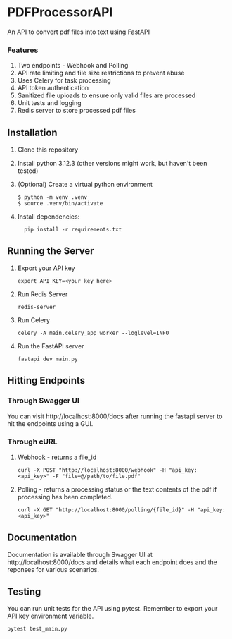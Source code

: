 # PDFProcessorAPI
An API to convert pdf files into text using FastAPI
### Features
1. Two endpoints - Webhook and Polling
2. API rate limiting and file size restrictions to prevent abuse
3. Uses Celery for task processing
4. API token authentication
5. Sanitized file uploads to ensure only valid files are processed
6. Unit tests and logging
7. Redis server to store processed pdf files

## Installation

1. Clone this repository 
2. Install python 3.12.3 (other versions might work, but haven't been tested)
3. (Optional) Create a virtual python environment
    ``` 
    $ python -m venv .venv
    $ source .venv/bin/activate
    ```

4. Install dependencies:
    ```
      pip install -r requirements.txt
    ```
## Running the Server

1. Export your API key
    ```
    export API_KEY=<your key here>
    ```
2. Run Redis Server
    ```
    redis-server
    ```
3. Run Celery
    ```
    celery -A main.celery_app worker --loglevel=INFO
    ```
4. Run the FastAPI server
    ```
    fastapi dev main.py
    ```

## Hitting Endpoints
### Through Swagger UI
You can visit http://localhost:8000/docs after running the fastapi server to hit the endpoints using a GUI.
### Through cURL
1. Webhook - returns a file_id
    ```
    curl -X POST "http://localhost:8000/webhook" -H "api_key: <api_key>" -F "file=@/path/to/file.pdf"
    ```
2. Polling - returns a processing status or the text contents of the pdf if processing has been completed.
    ```
    curl -X GET "http://localhost:8000/polling/{file_id}" -H "api_key: <api_key>"
    ```

## Documentation
Documentation is available through Swagger UI at http://localhost:8000/docs and details what each endpoint does and the reponses for various scenarios.

## Testing
You can run unit tests for the API using pytest. Remember to export your API key environment variable.
  ```
  pytest test_main.py
  ```
